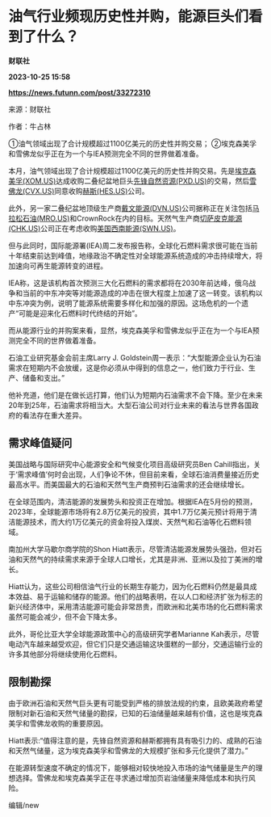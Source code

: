 # 油气行业频现历史性并购，能源巨头们看到了什么？
**财联社**

**2023-10-25 15:58**

**https://news.futunn.com/post/33272310**

来源：财联社

作者：牛占林

①油气领域出现了合计规模超过1100亿美元的历史性并购交易； ②埃克森美孚和雪佛龙似乎正在为一个与IEA预测完全不同的世界做着准备。

本月，油气领域出现了合计规模超过1100亿美元的历史性并购交易。先是[埃克森美孚(XOM.US)](https://www.futunn.com/quote/stock?m=us&code=XOM)达成收购二叠纪盆地巨头[先锋自然资源(PXD.US)](https://www.futunn.com/quote/stock?m=us&code=PXD)的交易，然后[雪佛龙(CVX.US)](https://www.futunn.com/quote/stock?m=us&code=CVX)同意收购[赫斯(HES.US)](https://www.futunn.com/quote/stock?m=us&code=HES)公司。

此外，另一家二叠纪盆地顶级生产商[戴文能源(DVN.US)](https://www.futunn.com/quote/stock?m=us&code=DVN)公司据称正在关注包括[马拉松石油(MRO.US)](https://www.futunn.com/quote/stock?m=us&code=MRO)和CrownRock在内的目标。天然气生产商[切萨皮克能源(CHK.US)](https://www.futunn.com/quote/stock?m=us&code=CHK)公司正在考虑收购[美国西南能源(SWN.US)](https://www.futunn.com/quote/stock?m=us&code=SWN)。

但与此同时，国际能源署(IEA)周二发布报告称，全球化石燃料需求很可能在当前十年结束前达到峰值，地缘政治不确定性对全球能源系统造成的冲击持续增大，将加速向可再生能源转变的进程。

IEA称，这是该机构首次预测三大化石燃料的需求都将在2030年前达峰，俄乌战争和当前的中东冲突等对能源造成的冲击在很大程度上加速了这一转变。该机构以中东冲突为例，说明了能源系统需要多样化和加强的原因。这场危机的一个遗产“可能是迎来化石燃料时代终结的开始”。

而从能源行业的并购案来看，显然，埃克森美孚和雪佛龙似乎正在为一个与IEA预测完全不同的世界做着准备。

石油工业研究基金会前主席Larry J. Goldstein周一表示：“大型能源企业认为石油需求在短期内不会放缓，这是你必须从中得到的信息之一，他们致力于行业、生产、储备和支出。”

他补充道，他们是在做长远打算，他们认为短期内石油需求不会下降。至少在未来20年到25年，石油需求将相当大。大型石油公司对行业未来的看法与世界各国政府的看法存在重大差异。

需求峰值疑问
------

美国战略与国际研究中心能源安全和气候变化项目高级研究员Ben Cahill指出，关于‘需求峰值’何时会出现，人们争论不休，但目前来看，全球石油消费量接近历史最高水平。而美国最大的石油和天然气生产商预判石油需求的还会继续增长。

在全球范围内，清洁能源的发展势头和投资正在增加。根据IEA在5月份的预测，2023年，全球能源市场将有2.8万亿美元的投资，其中1.7万亿美元预计将用于清洁能源技术，而大约1万亿美元的资金将投入煤炭、天然气和石油等化石燃料领域。

南加州大学马歇尔商学院的Shon Hiatt表示，尽管清洁能源发展势头强劲，但对石油和天然气的持续需求来源于全球人口增长，尤其是非洲、亚洲以及拉丁美洲的增长。

Hiatt认为，这些公司相信油气行业的长期生存能力，因为化石燃料仍然是最具成本效益、易于运输和储存的能源。他们的战略表明，在以人口和经济扩张为标志的新兴经济体中，采用清洁能源可能会非常昂贵，而欧洲和北美市场的化石燃料需求虽然可能会减少，但不会下降太多。

此外，哥伦比亚大学全球能源政策中心的高级研究学者Marianne Kah表示，尽管电动汽车越来越受欢迎，但它们只是交通运输这块蛋糕的一部分，交通运输行业的许多其他部分将继续使用化石燃料。

限制勘探
----

由于欧洲石油和天然气巨头更有可能受到严格的排放法规的约束，且欧美政府希望限制对新石油和天然气储量的勘探，已知的石油储量越来越有价值，这也是埃克森美孚和雪佛龙收购的重要原因。

Hiatt表示:“值得注意的是，先锋自然资源和赫斯都拥有具有吸引力的、成熟的石油和天然气储量，这为埃克森美孚和雪佛龙的大规模扩张和多元化提供了潜力。”

在能源转型速度不确定的情况下，能够相对较快地投入市场的油气储量是生产的理想选择。雪佛龙和埃克森美孚正在寻求通过增加页岩油储量来降低成本和执行风险。

编辑/new